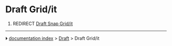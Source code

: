 # Draft Grid/it
1.  REDIRECT [Draft Snap Grid/it](Draft_Snap_Grid/it.md)



---
⏵ [documentation index](../README.md) > [Draft](Draft_Workbench.md) > Draft Grid/it
